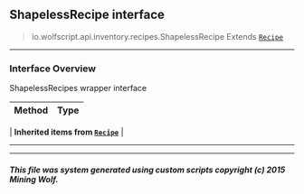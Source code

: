 ## ShapelessRecipe __interface__

>io.wolfscript.api.inventory.recipes.ShapelessRecipe
>Extends [`Recipe`](Recipe.md)

---

### Interface Overview

ShapelessRecipes wrapper interface

Method | Type   
--- | :--- 
 |
__Inherited items from [`Recipe`](Recipe.md)__ |





---



---


##### This file was system generated using custom scripts copyright (c) 2015 Mining Wolf.
	

